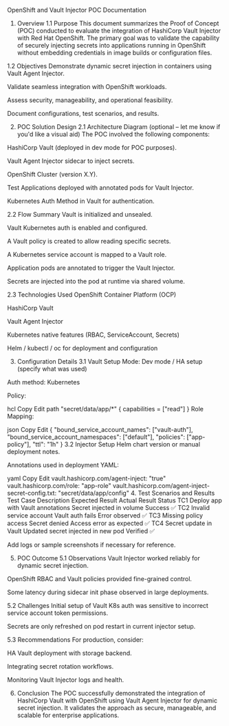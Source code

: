 OpenShift and Vault Injector POC Documentation
1. Overview
1.1 Purpose
This document summarizes the Proof of Concept (POC) conducted to evaluate the integration of HashiCorp Vault Injector with Red Hat OpenShift. The primary goal was to validate the capability of securely injecting secrets into applications running in OpenShift without embedding credentials in image builds or configuration files.

1.2 Objectives
Demonstrate dynamic secret injection in containers using Vault Agent Injector.

Validate seamless integration with OpenShift workloads.

Assess security, manageability, and operational feasibility.

Document configurations, test scenarios, and results.

2. POC Solution Design
2.1 Architecture Diagram (optional – let me know if you'd like a visual aid)
The POC involved the following components:

HashiCorp Vault (deployed in dev mode for POC purposes).

Vault Agent Injector sidecar to inject secrets.

OpenShift Cluster (version X.Y).

Test Applications deployed with annotated pods for Vault Injector.

Kubernetes Auth Method in Vault for authentication.

2.2 Flow Summary
Vault is initialized and unsealed.

Vault Kubernetes auth is enabled and configured.

A Vault policy is created to allow reading specific secrets.

A Kubernetes service account is mapped to a Vault role.

Application pods are annotated to trigger the Vault Injector.

Secrets are injected into the pod at runtime via shared volume.

2.3 Technologies Used
OpenShift Container Platform (OCP)

HashiCorp Vault

Vault Agent Injector

Kubernetes native features (RBAC, ServiceAccount, Secrets)

Helm / kubectl / oc for deployment and configuration

3. Configuration Details
3.1 Vault Setup
Mode: Dev mode / HA setup (specify what was used)

Auth method: Kubernetes

Policy:

hcl
Copy
Edit
path "secret/data/app/*" {
  capabilities = ["read"]
}
Role Mapping:

json
Copy
Edit
{
  "bound_service_account_names": ["vault-auth"],
  "bound_service_account_namespaces": ["default"],
  "policies": ["app-policy"],
  "ttl": "1h"
}
3.2 Injector Setup
Helm chart version or manual deployment notes.

Annotations used in deployment YAML:

yaml
Copy
Edit
vault.hashicorp.com/agent-inject: "true"
vault.hashicorp.com/role: "app-role"
vault.hashicorp.com/agent-inject-secret-config.txt: "secret/data/app/config"
4. Test Scenarios and Results
Test Case	Description	Expected Result	Actual Result	Status
TC1	Deploy app with Vault annotations	Secret injected in volume	Success	✅
TC2	Invalid service account	Vault auth fails	Error observed	✅
TC3	Missing policy access	Secret denied	Access error as expected	✅
TC4	Secret update in Vault	Updated secret injected in new pod	Verified	✅

Add logs or sample screenshots if necessary for reference.

5. POC Outcome
5.1 Observations
Vault Injector worked reliably for dynamic secret injection.

OpenShift RBAC and Vault policies provided fine-grained control.

Some latency during sidecar init phase observed in large deployments.

5.2 Challenges
Initial setup of Vault K8s auth was sensitive to incorrect service account token permissions.

Secrets are only refreshed on pod restart in current injector setup.

5.3 Recommendations
For production, consider:

HA Vault deployment with storage backend.

Integrating secret rotation workflows.

Monitoring Vault Injector logs and health.

6. Conclusion
The POC successfully demonstrated the integration of HashiCorp Vault with OpenShift using Vault Agent Injector for dynamic secret injection. It validates the approach as secure, manageable, and scalable for enterprise applications.
